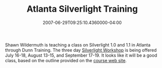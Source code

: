 ﻿---
title: Atlanta Silverlight Training
date: "2007-06-29T09:25:10.4360000-04:00"
description: Shawn Wildermuth is teaching a class on Silverlight 1.0 and 1.1 in
featuredImage: img/atlanta-silverlight-training-featured.png
---

Shawn Wildermuth is teaching a class on Silverlight 1.0 and 1.1 in Atlanta through Dunn Training. The three day [Silverlight Workshop](http://www.dunntraining.com/SilverlightTraining.htm) is being offered July 16-18, August 13-15, and September 17-19. It looks like it will be a good class, based on the outline provided on the [course web site](http://www.dunntraining.com/SilverlightTraining.htm).

